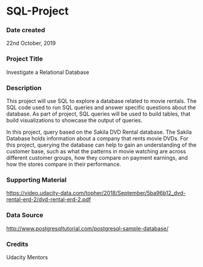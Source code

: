 # SQL-Project

### Date created
22nd October, 2019

### Project Title
Investigate a Relational Database

### Description
This project will use SQL to explore a database related to movie rentals. The SQL code used to run SQL queries and answer specific questions about the database. As part of project, SQL queries will be used to build tables, that build visualizations to showcase the output of queries.

In this project, query based on the Sakila DVD Rental database. The Sakila Database holds information about a company that rents movie DVDs. For this project, querying the database can help to gain an understanding of the customer base, such as what the patterns in movie watching are across different customer groups, how they compare on payment earnings, and how the stores compare in their performance.

### Supporting Material
https://video.udacity-data.com/topher/2018/September/5ba96b12_dvd-rental-erd-2/dvd-rental-erd-2.pdf

### Data Source
http://www.postgresqltutorial.com/postgresql-sample-database/

### Credits
Udacity Mentors
